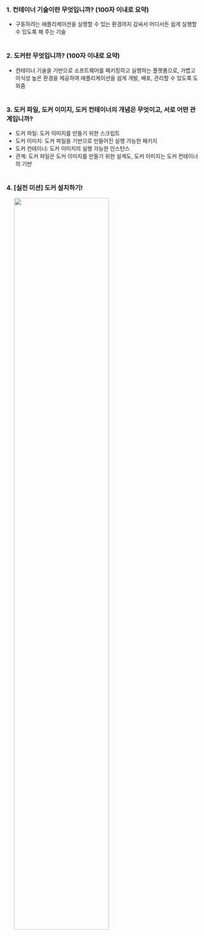 ### 1. 컨테이너 기술이란 무엇입니까? (100자 이내로 요약)
- 구동하려는 애플리케이션을 실행할 수 있는 환경까지 감싸서 어디서든 쉽게 실행할 수 있도록 해 주는 기술
  <br><br>

### 2. 도커란 무엇입니까? (100자 이내로 요약)
- 컨테이너 기술을 기반으로 소프트웨어를 패키징하고 실행하는 플랫폼으로, 가볍고 이식성 높은 환경을 제공하여 애플리케이션을 쉽게 개발, 배포, 관리할 수 있도록 도와줌
  <br><br>

### 3. 도커 파일, 도커 이미지, 도커 컨테이너의 개념은 무엇이고, 서로 어떤 관계입니까?
- 도커 파일: 도커 이미지를 만들기 위한 스크립트
- 도커 이미지: 도커 파일을 기반으로 만들어진 실행 가능한 패키지
- 도커 컨테이너: 도커 이미지의 실행 가능한 인스턴스
- 관계: 도커 파일은 도커 이미지를 만들기 위한 설계도, 도커 이미지는 도커 컨테이너의 기반
  <br><br>

### 4. [실전 미션] 도커 설치하기!
<img style="width:70%; margin-left:20px;" src="https://github.com/linglong67/docker-pro-2312/assets/88479739/9dc9176e-45e1-4983-b4a6-7b42f178c9c2"/>

